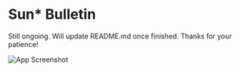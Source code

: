 
# Sun* Bulletin



Still ongoing. Will update README.md once finished. Thanks for your patience!


![App Screenshot](https://cdni.iconscout.com/illustration/premium/thumb/wait-a-minute-6771645-5639826.png?f=webp)

